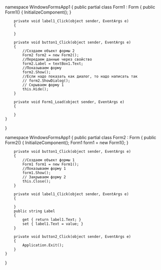 namespace WindowsFormsApp1
{
    public partial class Form1 : Form
    {
        public Form1()
        {
            InitializeComponent();
        }

        private void label1_Click(object sender, EventArgs e)
        {

        }

        private void button1_Click(object sender, EventArgs e)
        {
            //Создаем объект формы 2
            Form2 form2 = new Form2();
            //Передаем данные через свойство
            form2.Label = textBox1.Text;
            //Показываем форму
            form2.Show();
            //Если надо показать как диалог, то надо написать так
            // form2.ShowDialog();
            // Скрываем форму 1
            this.Hide();
        }

        private void Form1_Load(object sender, EventArgs e)
        {

        }
    }
}




namespace WindowsFormsApp1
{
    public partial class Form2 : Form
    {
        public Form2()
        {
            InitializeComponent();
            Form1 form1 = new Form1();
        }

        private void button1_Click(object sender, EventArgs e)
        {
            //Создаем объект формы 1
            Form1 form1 = new Form1();
            //Показываем форму 1
            form1.Show();
            // Закрываем форму 2
            this.Close();
        }

        private void label1_Click(object sender, EventArgs e)
        {

        }
        public string Label
        {
            get { return label1.Text; }
            set { label1.Text = value; }
        }

        private void button2_Click(object sender, EventArgs e)
        {
            Application.Exit();
        }
    }

}

